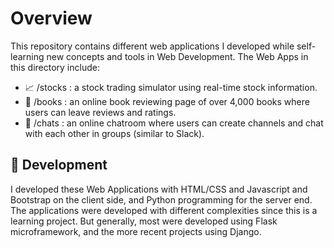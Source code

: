 # Overview

This repository contains different web applications I developed while self-learning new concepts and tools in Web Development. The Web Apps in this directory include:

  -  :chart_with_upwards_trend: /stocks  :  a stock trading simulator using real-time stock information.
  - :book: /books   :  an online book reviewing page of over 4,000 books where users can leave reviews and ratings.
  - :speech_balloon: /chats   :  an online chatroom where users can create channels and chat with each other in groups (similar to Slack). 


## :wrench: Development 
I developed these Web Applications with HTML/CSS and Javascript and Bootstrap on the client side, and Python programming for the server end. The applications were developed with different complexities since this is a learning project. But generally, most were developed using Flask microframework, and the more recent projects using Django.
